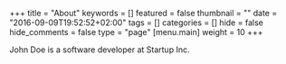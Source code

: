 +++
title = "About"
keywords = []
featured = false
thumbnail = ""
date = "2016-09-09T19:52:52+02:00"
tags = []
categories = []
hide = false
hide_comments = false
type = "page"
[menu.main]
    weight = 10
+++

John Doe is a software developer at Startup Inc. 
